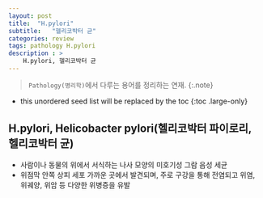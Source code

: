 ```yaml
---
layout: post
title:  "H.pylori"
subtitle:   "헬리코박터 균"
categories: review
tags: pathology H.pylori
description : >
    H.pylori, 헬리코박터 균
---
```


> `Pathology(병리학)`에서 다루는 용어를 정리하는 연재.
{:.note}

<!--more-->

* this unordered seed list will be replaced by the toc
{:toc .large-only}

## H.pylori, Helicobacter pylori(헬리코박터 파이로리, 헬리코박터 균)
- 사람이나 동물의 위에서 서식하는 나사 모양의 미호기성 그람 음성 세균
- 위점막 안쪽 상피 세포 가까운 곳에서 발견되며, 주로 구강을 통해 전염되고 위염, 위궤양, 위암 등 다양한 위병증을 유발